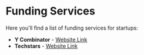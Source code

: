 # Funding Services

Here you'll find a list of funding services for startups:
- **Y Combinator** - [Website Link](https://www.ycombinator.com/)
- **Techstars** - [Website Link](https://www.techstars.com/)
